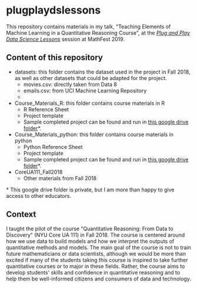 # plugplaydslessons
This repository contains materials in my talk, "Teaching Elements of Machine Learning in a Quantitative Reasoning Course", at the [*Plug and Play Data Science Lessons*](https://www.maa.org/meetings/mathfest/program-details/2019/contributed-paper-sessions) session at MathFest 2019.

## Content of this repository

+ datasets: this folder contains the dataset used in the project in Fall 2018, as well as other datasets that could be adapted for the project.
	+ movies.csv: directly taken from Data 8
	+ emails.csv: from UCI Machine Learning Repository
	+ 
+ Course_Materials_R: this folder contains course materials in R
	+ R Reference Sheet
	+ Project template
	+ Sample completed project can be found and run in [this google drive folder](https://drive.google.com/drive/folders/1x6PJ8KN8uKw7DRakFWiSVfn7xVjGKc1z?usp=sharing)\*.
+ Course_Materials_python: this folder contains course materials in python
	+ Python Reference Sheet
	+ Project template
	+ Sample completed project can be found and run in [this google drive folder](https://drive.google.com/drive/folders/1x6PJ8KN8uKw7DRakFWiSVfn7xVjGKc1z?usp=sharing)\*.
+ CoreUA111_Fall2018
	+ Other materials from Fall 2018

\* This google drive folder is private, but I am more than happy to give access to other educators.

## Context

I taught the pilot of the course "Quantitative Reasoning: From Data to Discovery" (NYU Core UA 111) in Fall 2018.  The course is centered around how we use data to build models and how we interpret the outputs of quantitative methods and models. The main goal of the course is not to train future mathematicians or data scientists, although we would be more than excited if many of the students taking this course is inspired to take further quantitative courses or to major in these fields.  Rather, the course aims to develop students' skills and confidence in quantitative reasoning and to help them be well-informed citizens and consumers of data and technology.


